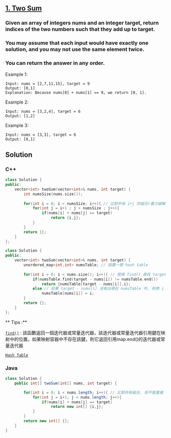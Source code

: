 ## [1. Two Sum](https://leetcode.com/problems/two-sum/)

### Given an array of integers nums and an integer target, return indices of the two numbers such that they add up to target.
### You may assume that each input would have exactly one solution, and you may not use the same element twice.
### You can return the answer in any order.


Example 1:
```
Input: nums = [2,7,11,15], target = 9
Output: [0,1]
Explanation: Because nums[0] + nums[1] == 9, we return [0, 1].
```

Example 2:
```
Input: nums = [3,2,4], target = 6
Output: [1,2]
```

Example 3:
```
Input: nums = [3,3], target = 6
Output: [0,1]
```


## Solution

### C++  
```c++
class Solution {
public:
    vector<int> twoSum(vector<int>& nums, int target) {
        int numsSize(nums.size());
        
        for(int i = 0; i < numsSize; i++){ // 比對所有 i+j 的組合(暴力破解), 但 i+i j+j 不成立
            for(int j = i+1 ; j < numsSize ; j++){
                if(nums[i] + nums[j] == target)
                    return {i,j};
            }
        }
        return {};
    }
};
```

```c++
class Solution {
public:
    vector<int> twoSum(vector<int>& nums, int target) {
        unordered_map<int,int> numsTable; // 設置一個 hash table
        
        for(int i = 0; i < nums.size(); i++){ // 使用 find() 尋找 target - nums[i] 是否出現在 numsTable 中, 如果有, 則回傳 {numsTable[target - nums[i]],i}
            if(numsTable.find(target - nums[i]) != numsTable.end())
                return {numsTable[target - nums[i]],i};
            else // 如果 target - nums[i] 沒有出現在 numsTable 中, 則將 i 新增至 numsTable 中
                numsTable[nums[i]] = i;
        }
        return {};
    }
};
```

** Tips :**  

[`find()`](https://vimsky.com/zh-tw/examples/usage/map-find-function-in-c-stl.html) : 該函數返回一個迭代器或常量迭代器，該迭代器或常量迭代器引用鍵在映射中的位置。如果映射容器中不存在該鍵，則它返回引用map.end()的迭代器或常量迭代器

[`Hash Table`](https://blog.techbridge.cc/2017/01/21/simple-hash-table-intro/)


### Java  
```java
class Solution {
    public int[] twoSum(int[] nums, int target) {

        for(int i = 0; i < nums.length; i++){ // 比對所有組合, 但不能重複
            for(int j = i+1; j < nums.length; j++){
                if(nums[i] + nums[j] == target)
                    return new int[] {i,j};
            }
        }
        return new int[] {};
    }
}
```
